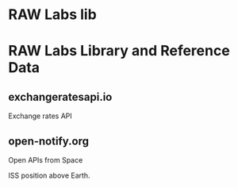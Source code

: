 # RAW Labs lib

# RAW Labs Library and Reference Data

## exchangeratesapi.io

Exchange rates API 

## open-notify.org

Open APIs from Space<p>
ISS position above Earth.

